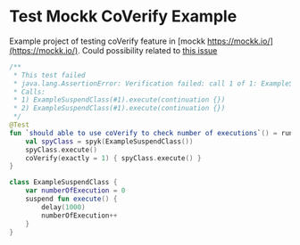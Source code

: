 # Test Mockk CoVerify Example

Example project of testing coVerify feature in [mockk https://mockk.io/](https://mockk.io/).
Could possibility related to [this issue](https://github.com/mockk/mockk/issues/554)


```kotlin
/**
 * This test failed
 * java.lang.AssertionError: Verification failed: call 1 of 1: ExampleSuspendClass(#1).execute(any())). 2 matching calls found, but needs at least 1 and at most 1 calls
 * Calls:
 * 1) ExampleSuspendClass(#1).execute(continuation {})
 * 2) ExampleSuspendClass(#1).execute(continuation {})
 */
@Test
fun `should able to use coVerify to check number of executions`() = runBlocking {
    val spyClass = spyk(ExampleSuspendClass())
    spyClass.execute()
    coVerify(exactly = 1) { spyClass.execute() }
}

class ExampleSuspendClass {
    var numberOfExecution = 0
    suspend fun execute() {
        delay(1000)
        numberOfExecution++
    }
}
```